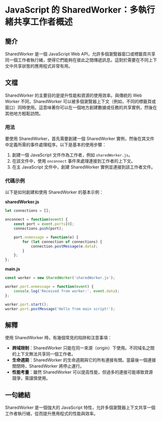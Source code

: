 <!--
Meta Description: # JavaScript 的 SharedWorker：多執行緒共享工作者概述 ## 簡介 SharedWorker 是一個 JavaScript Web API，允許多個瀏覽器窗口或標籤頁共享同一個工作者執行緒，使得它們能夠在彼此之間傳遞訊息。這對於需要在不同上下文中共享狀態的應用程式非常有用。 ...
Meta Keywords: sharedworker, javascript, worker, port, event
-->

# JavaScript 的 SharedWorker：多執行緒共享工作者概述

## 簡介
SharedWorker 是一個 JavaScript Web API，允許多個瀏覽器窗口或標籤頁共享同一個工作者執行緒，使得它們能夠在彼此之間傳遞訊息。這對於需要在不同上下文中共享狀態的應用程式非常有用。

## 文檔
SharedWorker 的主要目的是提升性能和資源的使用效率。與傳統的 Web Worker 不同，SharedWorker 可以被多個瀏覽器上下文（例如，不同的標籤頁或窗口）同時使用。這意味著你可以在一個地方創建數據或任務的共享實例，然後在其他地方輕鬆訪問。

### 用法
要使用 SharedWorker，首先需要創建一個 SharedWorker 實例，然後在其文件中定義所需的事件處理程序。以下是基本的使用步驟：

1. 創建一個 JavaScript 文件作為工作者，例如 `sharedWorker.js`。
2. 在該文件中，使用 `onconnect` 事件來處理連接到工作者的上下文。
3. 在主 JavaScript 文件中，創建 SharedWorker 實例並連接到該工作者文件。

### 代碼示例
以下是如何創建和使用 SharedWorker 的基本示例：

**sharedWorker.js**
```javascript
let connections = [];

onconnect = function(event) {
    const port = event.ports[0];
    connections.push(port);

    port.onmessage = function(e) {
        for (let connection of connections) {
            connection.postMessage(e.data);
        }
    };
};
```

**main.js**
```javascript
const worker = new SharedWorker('sharedWorker.js');

worker.port.onmessage = function(event) {
    console.log('Received from worker:', event.data);
};

worker.port.start();
worker.port.postMessage('Hello from main script!');
```

## 解釋
使用 SharedWorker 時，有幾個常見的陷阱和注意事項：

- **跨域限制**：SharedWorker 只能在同一來源（origin）下使用。不同域名之間的上下文無法共享同一個工作者。
- **生命週期**：SharedWorker 的生命週期與它的所有連接有關。當最後一個連接關閉時，SharedWorker 將停止運行。
- **性能考量**：雖然 SharedWorker 可以提高性能，但過多的連接可能導致資源競爭，需謹慎使用。

## 一句總結
SharedWorker 是一個強大的 JavaScript 特性，允許多個瀏覽器上下文共享一個工作者執行緒，從而提升應用程式的性能與效率。